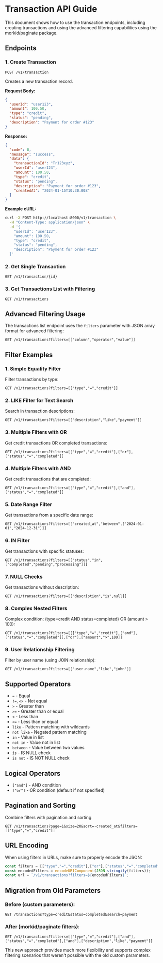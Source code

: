 # Transaction API Guide

This document shows how to use the transaction endpoints, including creating transactions and using the advanced filtering capabilities using the morkid/paginate package.

## Endpoints

### 1. Create Transaction
```
POST /v1/transaction
```

Creates a new transaction record.

**Request Body:**
```json
{
  "userId": "user123",
  "amount": 100.50,
  "type": "credit",
  "status": "pending",
  "description": "Payment for order #123"
}
```

**Response:**
```json
{
  "code": 0,
  "message": "success",
  "data": {
    "transactionId": "Tr123xyz",
    "userId": "user123",
    "amount": 100.50,
    "type": "credit",
    "status": "pending",
    "description": "Payment for order #123",
    "createdAt": "2024-01-15T10:30:00Z"
  }
}
```

**Example cURL:**
```bash
curl -X POST http://localhost:8000/v1/transaction \
  -H "Content-Type: application/json" \
  -d '{
    "userId": "user123",
    "amount": 100.50,
    "type": "credit",
    "status": "pending",
    "description": "Payment for order #123"
  }'
```

### 2. Get Single Transaction
```
GET /v1/transaction/{id}
```

### 3. Get Transactions List with Filtering
```
GET /v1/transactions
```

## Advanced Filtering Usage

The transactions list endpoint uses the `filters` parameter with JSON array format for advanced filtering:

```
GET /v1/transactions?filters=[["column","operator","value"]]
```

## Filter Examples

### 1. Simple Equality Filter
Filter transactions by type:
```
GET /v1/transactions?filters=[["type","=","credit"]]
```

### 2. LIKE Filter for Text Search
Search in transaction descriptions:
```
GET /v1/transactions?filters=[["description","like","payment"]]
```

### 3. Multiple Filters with OR
Get credit transactions OR completed transactions:
```
GET /v1/transactions?filters=[["type","=","credit"],["or"],["status","=","completed"]]
```

### 4. Multiple Filters with AND
Get credit transactions that are completed:
```
GET /v1/transactions?filters=[["type","=","credit"],["and"],["status","=","completed"]]
```

### 5. Date Range Filter
Get transactions from a specific date range:
```
GET /v1/transactions?filters=[["created_at","between",["2024-01-01","2024-12-31"]]]
```

### 6. IN Filter
Get transactions with specific statuses:
```
GET /v1/transactions?filters=[["status","in",["completed","pending","processing"]]]
```

### 7. NULL Checks
Get transactions without description:
```
GET /v1/transactions?filters=[["description","is",null]]
```

### 8. Complex Nested Filters
Complex condition: (type=credit AND status=completed) OR (amount > 100):
```
GET /v1/transactions?filters=[[["type","=","credit"],["and"],["status","=","completed"]],["or"],["amount",">",100]]
```

### 9. User Relationship Filtering
Filter by user name (using JOIN relationship):
```
GET /v1/transactions?filters=[["user.name","like","john"]]
```

## Supported Operators

- `=` - Equal
- `!=`, `<>` - Not equal
- `>` - Greater than
- `>=` - Greater than or equal
- `<` - Less than
- `<=` - Less than or equal
- `like` - Pattern matching with wildcards
- `not like` - Negated pattern matching
- `in` - Value in list
- `not in` - Value not in list
- `between` - Value between two values
- `is` - IS NULL check
- `is not` - IS NOT NULL check

## Logical Operators

- `["and"]` - AND condition
- `["or"]` - OR condition (default if not specified)

## Pagination and Sorting

Combine filters with pagination and sorting:
```
GET /v1/transactions?page=1&size=20&sort=-created_at&filters=[["type","=","credit"]]
```

## URL Encoding

When using filters in URLs, make sure to properly encode the JSON:
```javascript
const filters = [["type","=","credit"],["or"],["status","=","completed"]];
const encodedFilters = encodeURIComponent(JSON.stringify(filters));
const url = `/v1/transactions?filters=${encodedFilters}`;
```

## Migration from Old Parameters

### Before (custom parameters):
```
GET /transactions?type=credit&status=completed&search=payment
```

### After (morkid/paginate filters):
```
GET /v1/transactions?filters=[["type","=","credit"],["and"],["status","=","completed"],["and"],["description","like","payment"]]
```

This new approach provides much more flexibility and supports complex filtering scenarios that weren't possible with the old custom parameters.